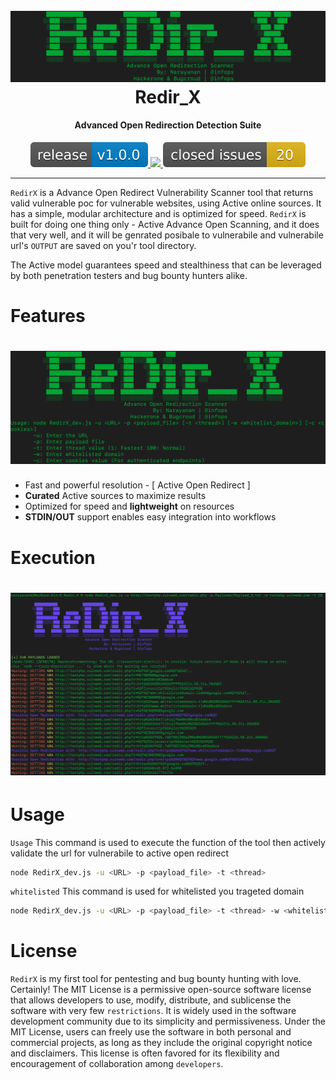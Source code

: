 <h1 align="center">
  <br>
  <a href="https://github.com/Narayanan-info/Redir_X/"><img src="Assets/Image_1.png" alt="Assets"></a>
  <br>
  Redir_X
  <br>
</h1>

<h4 align="center">Advanced Open Redirection Detection Suite</h4>

<p align="center">
  <a href="https://github.com/Narayanan-info/Redir_X/">
    <img src="https://github.com/Narayanan-info/Redir_X/blob/5b15405191648c6887a2876b603231f2ae41be1a/Assets/release_version.svg">
  </a>
  <a href="https://travis-ci.com/s0md3v/XSStrike">
    <img src="https://img.shields.io/travis/com/s0md3v/XSStrike.svg">
  </a>
  <a href="https://github.com/s0md3v/XSStrike/issues?q=is%3Aissue+is%3Aclosed">
      <img src="https://github.com/Narayanan-info/Redir_X/blob/5b15405191648c6887a2876b603231f2ae41be1a/Assets/closed_issues.svg">
  </a>
</p>

---

`RedirX` is a Advance Open Redirect Vulnerability Scanner tool that returns valid vulnerable poc for vulnerable websites, using Active online sources. It has a simple, modular architecture and is optimized for speed. `RedirX` is built for doing one thing only - Active Advance Open Scanning, and it does that very well, and it will be genrated posibale to vulnerabile and vulnerabile url's `OUTPUT` are saved on you'r tool directory. 

The Active model guarantees speed and stealthiness that can be leveraged by both penetration testers and bug bounty hunters alike.

# Features

<h1 align="left">
  <img src="Assets/Image_2.png" alt="RedirX" width="700px"></a>
  <br>
</h1>

- Fast and powerful resolution - [ Active Open Redirect ]
- **Curated** Active sources to maximize results
- Optimized for speed and **lightweight** on resources
- **STDIN/OUT** support enables easy integration into workflows

# Execution

<h1 align="left">
  <img src="Assets/Image_3.png" alt="RedirX" width="700px"></a>
  <br>
</h1>

# Usage

`Usage` This command is used to execute the function of the tool then actively validate the url for vulnerabile to active open redirect

```sh
node RedirX_dev.js -u <URL> -p <payload_file> -t <thread> 
```

`whitelisted` This command is used for whitelisted you trageted domain

```sh
node RedirX_dev.js -u <URL> -p <payload_file> -t <thread> -w <whitelisted>
```

# License 

`RedirX` is my first tool for pentesting and bug bounty hunting with love. Certainly! The MIT License is a permissive open-source software license that allows developers to use, modify, distribute, and sublicense the software with very few `restrictions`. It is widely used in the software development community due to its simplicity and permissiveness. Under the MIT License, users can freely use the software in both personal and commercial projects, as long as they include the original copyright notice and disclaimers. This license is often favored for its flexibility and encouragement of collaboration among `developers`.





